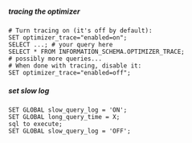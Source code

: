 ##### tracing the optimizer

```shell
# Turn tracing on (it's off by default):
SET optimizer_trace="enabled=on";
SELECT ...; # your query here
SELECT * FROM INFORMATION_SCHEMA.OPTIMIZER_TRACE;
# possibly more queries...
# When done with tracing, disable it:
SET optimizer_trace="enabled=off";
```

##### set slow log
```shell
SET GLOBAL slow_query_log = 'ON';
SET GLOBAL long_query_time = X;
sql to execute;
SET GLOBAL slow_query_log = 'OFF';
```
